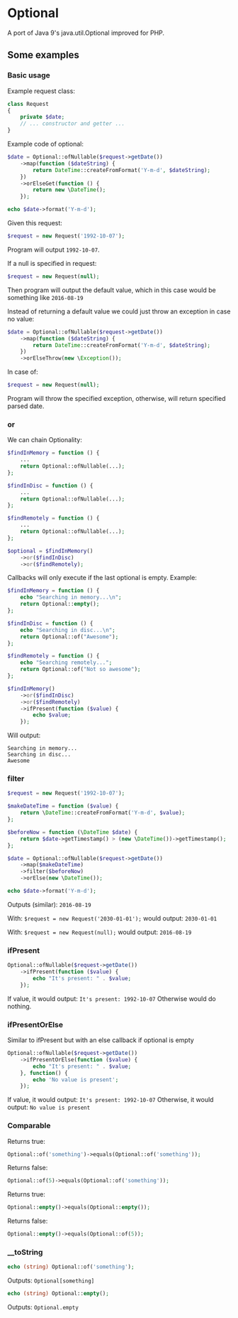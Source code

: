 # Optional

A port of Java 9's java.util.Optional improved for PHP.

## Some examples

### Basic usage

Example request class:
```php
class Request
{
    private $date;
    // ... constructor and getter ...
}
```

Example code of optional:
```php
$date = Optional::ofNullable($request->getDate())
    ->map(function ($dateString) {
        return DateTime::createFromFormat('Y-m-d', $dateString);
    })
    ->orElseGet(function () {
        return new \DateTime();
    });

echo $date->format('Y-m-d');
```

Given this request:
```php
$request = new Request('1992-10-07');
```

Program will output `1992-10-07`.

If a null is specified in request:
```php
$request = new Request(null);
```
Then program will output the default value, which in this case would be something like `2016-08-19`

Instead of returning a default value we could just throw an exception in case no value:

```php
$date = Optional::ofNullable($request->getDate())
    ->map(function ($dateString) {
        return DateTime::createFromFormat('Y-m-d', $dateString);
    })
    ->orElseThrow(new \Exception());
```

In case of:
```php
$request = new Request(null);
```
Program will throw the specified exception, otherwise, will return specified parsed date.

### or
We can chain Optionality:

```php
$findInMemory = function () {
    ...
    return Optional::ofNullable(...);
};

$findInDisc = function () {
    ...
    return Optional::ofNullable(...);
};

$findRemotely = function () {
    ...
    return Optional::ofNullable(...);
};

$optional = $findInMemory()
    ->or($findInDisc)
    ->or($findRemotely);
```

Callbacks will only execute if the last optional is empty. Example:

```php
$findInMemory = function () {
    echo "Searching in memory...\n";
    return Optional::empty();
};

$findInDisc = function () {
    echo "Searching in disc...\n";
    return Optional::of("Awesome");
};

$findRemotely = function () {
    echo "Searching remotely...";
    return Optional::of("Not so awesome");
};

$findInMemory()
    ->or($findInDisc)
    ->or($findRemotely)
    ->ifPresent(function ($value) {
        echo $value;
    });
```

Will output:
```text
Searching in memory...
Searching in disc...
Awesome
```


### filter

```php
$request = new Request('1992-10-07');

$makeDateTime = function ($value) {
    return \DateTime::createFromFormat('Y-m-d', $value);
};

$beforeNow = function (\DateTime $date) {
    return $date->getTimestamp() > (new \DateTime())->getTimestamp();
};

$date = Optional::ofNullable($request->getDate())
    ->map($makeDateTime)
    ->filter($beforeNow)
    ->orElse(new \DateTime());

echo $date->format('Y-m-d');
```
Outputs (similar): `2016-08-19`

With: `$request = new Request('2030-01-01');` would output: `2030-01-01`

With: `$request = new Request(null);` would output: `2016-08-19`

### ifPresent

```php
Optional::ofNullable($request->getDate())
    ->ifPresent(function ($value) {
        echo "It's present: " . $value;
    });
```
If value, it would output: `It's present: 1992-10-07`
Otherwise would do nothing.

### ifPresentOrElse

Similar to ifPresent but with an else callback if optional is empty

```php
Optional::ofNullable($request->getDate())
    ->ifPresentOrElse(function ($value) {
        echo "It's present: " . $value;
    }, function() {
        echo 'No value is present';
    });
```
If value, it would output: `It's present: 1992-10-07`
Otherwise, it would output: `No value is present`

### Comparable

Returns true:
```php
Optional::of('something')->equals(Optional::of('something'));
```

Returns false:

```php
Optional::of(5)->equals(Optional::of('something'));
```

Returns true:
```php
Optional::empty()->equals(Optional::empty());
```

Returns false:
```php
Optional::empty()->equals(Optional::of(5));
```

### __toString

```php
echo (string) Optional::of('something');
```
Outputs: `Optional[something]`


```php
echo (string) Optional::empty();
```
Outputs: `Optional.empty`